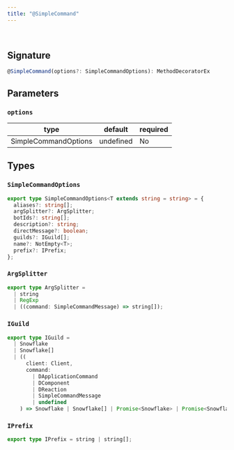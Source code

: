 ```yaml
---
title: "@SimpleCommand"
---
```


<br/>

## Signature

```ts
@SimpleCommand(options?: SimpleCommandOptions): MethodDecoratorEx 
```

## Parameters

### `options`

| type      | default | required |
| --------- | ------- | -------- |
| SimpleCommandOptions | undefined    | No      |

## Types

### `SimpleCommandOptions`

```ts
export type SimpleCommandOptions<T extends string = string> = {
  aliases?: string[];
  argSplitter?: ArgSplitter;
  botIds?: string[];
  description?: string;
  directMessage?: boolean;
  guilds?: IGuild[];
  name?: NotEmpty<T>;
  prefix?: IPrefix;
};
```

### `ArgSplitter`

```ts
export type ArgSplitter =
  | string
  | RegExp
  | ((command: SimpleCommandMessage) => string[]);
```

### `IGuild`

```ts
export type IGuild =
  | Snowflake
  | Snowflake[]
  | ((
      client: Client,
      command:
        | DApplicationCommand
        | DComponent
        | DReaction
        | SimpleCommandMessage
        | undefined
    ) => Snowflake | Snowflake[] | Promise<Snowflake> | Promise<Snowflake[]>);
```

### `IPrefix`

```ts
export type IPrefix = string | string[];
```
